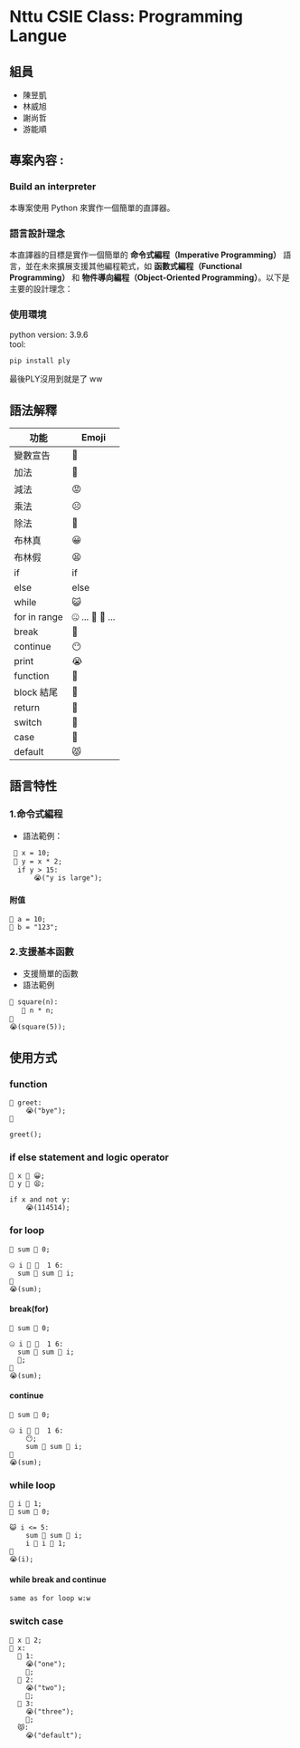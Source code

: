 # Nttu CSIE Class: Programming Langue

## 組員
- 陳昱凱
- 林威旭
- 謝尚哲
- 游能順


## 專案內容 : 


### Build an interpreter
本專案使用 Python 來實作一個簡單的直譯器。  


### 語言設計理念

本直譯器的目標是實作一個簡單的 **命令式編程（Imperative Programming）** 語言，並在未來擴展支援其他編程範式，如 **函數式編程（Functional Programming）** 和 **物件導向編程（Object-Oriented Programming）**。以下是主要的設計理念：


### 使用環境
python version:  3.9.6  
tool:
```bash!=
pip install ply
```
最後PLY沒用到就是了 ww

## 語法解釋
| 功能            | Emoji            |
|---------------| ---------------- |
| 變數宣告          | 🤕               |
| 加法            | 🤌               |
| 減法            | 😡               |
| 乘法            | ☹️               |
| 除法            | 🤬               |
| 布林真           | 😀               |
| 布林假           | 😫               |
| if            | if               |
| else          | else             |
| while         | 😺               |
| for  in range | 🤐 ... 🤫 🤣 ... |
| break         | 🫥               |
| continue      | 😶               |
| print         | 😭               |
| function      | 🤢               |
| block 結尾      | 🥶               |
| return        | 🍉               |
| switch        | 🤮           |
| case          | 🤧             |
| default       | 😾          |



## 語言特性

### **1.命令式編程**
  - 語法範例：
  ```txt
   🤕 x = 10;
   🤕 y = x * 2;
    if y > 15:
        😭("y is large");
  ```
#### 附值
```text
🤕 a = 10;
🤕 b = "123";
```

### **2.支援基本函數**
- 支援簡單的函數
- 語法範例
```txt
🤢 square(n):
   🍉 n * n;
🥶
😭(square(5));
```

## 使用方式  

### function
```text
🤢 greet:
    😭("bye");
🥶

greet();
```
### if else statement and logic operator
```text
🤕 x 🥳 😀;
🤕 y 🥳 😫;

if x and not y:
    😭(114514);

```

### for loop
```text
🤕 sum 🥳 0;

🤐 i 🤫 🤣  1 6:
  sum 🥳 sum 🤌 i;
🥶
😭(sum);

```
#### break(for)
```text
🤕 sum 🥳 0;

🤐 i 🤫 🤣  1 6:
  sum 🥳 sum 🤌 i;
  🫥;
🥶
😭(sum);
```
#### continue
```text
🤕 sum 🥳 0;

🤐 i 🤫 🤣  1 6:
    😶;
    sum 🥳 sum 🤌 i;
🥶
😭(sum);
```
### while loop
```text
🤕 i 🥳 1;
🤕 sum 🥳 0;

😺 i <= 5:
    sum 🥳 sum 🤌 i;
    i 🥳 i 🤌 1;
🥶
😭(i);
```
#### while break and continue
```text
same as for loop w:w
```
### switch case
```text
🤕 x 🥳 2;
🤮 x:
  🤧 1:
    😭("one");
    🫥;
  🤧 2:
    😭("two");
    🫥;
  🤧 3:
    😭("three");
    🫥;
  😾:
    😭("default");
```

